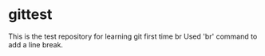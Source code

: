 # gittest
This is the test repository for learning git first time
br
Used 'br' command to add a line break.

